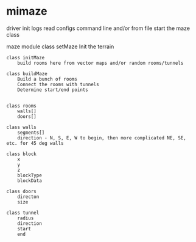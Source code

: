 # mimaze

driver
	init logs
	read configs command line and/or from file
	start the maze class

maze module
	class setMaze
		Init the terrain

	class initMaze
		build rooms here from vector maps and/or random rooms/tunnels

	class buildMaze
		Build a bunch of rooms
		Connect the rooms with tunnels
		Determine start/end points
		
		
	class rooms
		walls[]
		doors[]

	class walls
		segments[]
		direction - N, S, E, W to begin, then more complicated NE, SE, etc. for 45 deg walls

	class block
		x
		y
		z
		blockType
		blockData

	class doors
		directon
		size

	class tunnel
		radius
		direction
		start
		end
